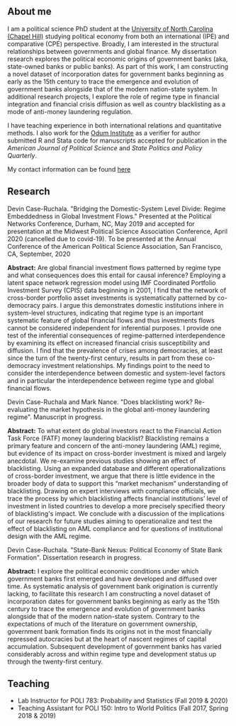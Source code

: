 ## About me

I am a political science PhD student at the <a href="https://politicalscience.unc.edu/">University of North Carolina (Chapel Hill)</a> studying political economy from both an international (IPE) and comparative (CPE) perspective. Broadly, I am interested in the structural relationships between governments and global finance. My dissertation research explores the political economic origins of government banks (aka, state-owned banks or public banks). As part of this work, I am constructing a novel dataset of incorporation dates for government banks beginning as early as the 15th century to trace the emergence and evolution of government banks alongside that of the modern nation-state system. In additional research projects, I explore the role of regime type in financial integration and financial crisis diffusion as well as country blacklisting as a mode of anti-money laundering regulation.  

I have teaching experience in both international relations and quantitative methods. I also work for the <a href="https://odum.unc.edu/">Odum Institute</a> as a verifier for author submitted R and Stata code for manuscripts accepted for publication in the *American Journal of Political Science* and *State Politics and Policy Quarterly*. 

My contact information can be found <a href="https://politicalscience.unc.edu/staff/devin-case-ruchala/">here</a>

## Research

Devin Case-Ruchala. "Bridging the Domestic-System Level Divide: Regime Embeddedness in Global Investment Flows." Presented at the Political Networks Conference, Durham, NC, May 2019 and accepted for presentation at the Midwest Political Science Association Conference, April 2020 (cancelled due to covid-19). To be presented at the Annual Conference of the American Political Science Association, San Francisco, CA, September, 2020

**Abstract:** Are global financial investment flows patterned by regime type and what consequences does this entail for causal inference? Employing a latent space network regression model using IMF Coordinated Portfolio Investment Survey (CPIS) data beginning in 2001, I find that the network of cross-border portfolio asset investments is systematically patterned by co-democracy pairs. I argue this demonstrates domestic institutions inhere in system-level structures, indicating that regime type is an important systematic feature of global financial flows and thus investments flows cannot be considered independent for inferential purposes. I provide one test of the inferential consequences of regime-patterned interdependence by examining its effect on increased financial crisis susceptibility and diffusion. I find that the prevalence of crises among democracies, at least since the turn of the twenty-first century, results in part from these co-democracy investment relationships. My findings point to the need to consider the interdependence between domestic and system-level factors and in particular the interdependence between regime type and global financial flows. 

Devin Case-Ruchala and Mark Nance. "Does blacklisting work? Re-evaluating the market hypothesis in the global anti-money laundering regime". Manuscript in progress.

**Abstract:** To what extent do global investors react to the Financial Action Task Force (FATF) money laundering blacklist? Blacklisting remains a primary feature and concern of the anti-money laundering (AML) regime, but evidence of its impact on cross-border investment is mixed and largely anecdotal. We re-examine previous studies showing an effect of blacklisting. Using an expanded database and different operationalizations of cross-border investment, we argue that there is little evidence in the broader body of data to support this “market mechanism” understanding of blacklisting. Drawing on expert interviews with compliance officials, we trace the process by which blacklisting affects financial institutions’ level of investment in listed countries to develop a more precisely specified theory of blacklisting's impact. We conclude with a discussion of the implications of our research for future studies aiming to operationalize and test the effect of blacklisting on AML compliance and for questions of institutional design with the AML regime.

Devin Case-Ruchala. "State-Bank Nexus: Political Economy of State Bank Formation". Dissertation research in progress.

**Abstract:** I explore the political economic conditions under which government banks first emerged and have developed and diffused over time. As systematic analysis of government bank origination is currently lacking, to facilitate this research I am constructing a novel dataset of incorporation dates for government banks beginning as early as the 15th century to trace the emergence and evolution of government banks alongside that of the modern nation-state system. Contrary to the expectations of much of the literature on government ownership, government bank formation finds its origins not in the most financially repressed autocracies but at the heart of nascent regimes of capital accumulation. Subsequent development of government banks has varied considerably across and within regime type and development status up through the twenty-first century.

## Teaching

+ Lab Instructor for POLI 783: Probability and Statistics (Fall 2019 & 2020)
+ Teaching Assistant for POLI 150: Intro to World Politics (Fall 2017, Spring 2018 & 2019) 
